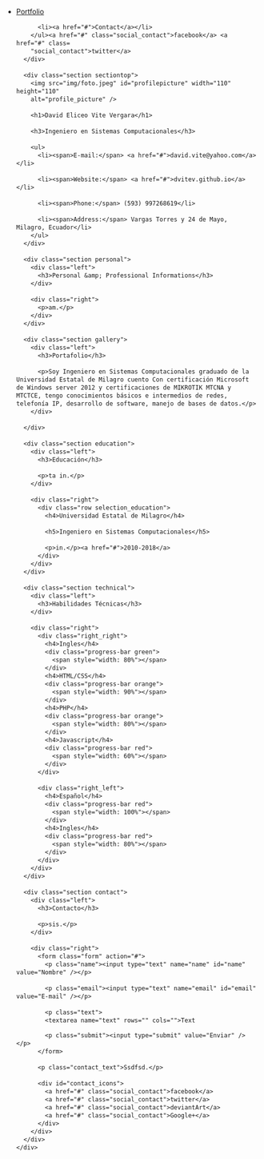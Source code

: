 <!DOCTYPE html PUBLIC "-//W3C//DTD XHTML 1.0 Strict//EN"
    "http://www.w3.org/TR/xhtml1/DTD/xhtml1-strict.dtd">

<html xmlns="http://www.w3.org/1999/xhtml">
<head>
  <meta http-equiv="Content-Type" content="text/html; charset=utf-8" />
  <title>Your Resume</title>
  <link rel="stylesheet" type="text/css" href="css/reset.css" />
  <link rel="stylesheet" type="text/css" href="css/main.css" />
  <link rel="stylesheet" href="css/stylesheet.css" type="text/css" charset="utf-8" />
  <link rel="stylesheet" href="css/progressbar.css" type="text/css" />
  <link rel="stylesheet" href="css/print.css" type="text/css" media="print" />
  <link rel="shortcut icon" type="image/x-icon" href="favicon.ico" />
</head>

<body>
    <div id="container">
      <div id="header">
        <ul>
          <li><a href="#">Portfolio</a></li>

          <li><a href="#">Contact</a></li>
        </ul><a href="#" class="social_contact">facebook</a> <a href="#" class=
        "social_contact">twitter</a>
      </div>

      <div class="section sectiontop">
        <img src="img/foto.jpeg" id="profilepicture" width="110" height="110"
        alt="profile_picture" />

        <h1>David Eliceo Vite Vergara</h1>

        <h3>Ingeniero en Sistemas Computacionales</h3>

        <ul>
          <li><span>E-mail:</span> <a href="#">david.vite@yahoo.com</a></li>

          <li><span>Website:</span> <a href="#">dvitev.github.io</a></li>

          <li><span>Phone:</span> (593) 997268619</li>

          <li><span>Address:</span> Vargas Torres y 24 de Mayo, Milagro, Ecuador</li>
        </ul>
      </div>

      <div class="section personal">
        <div class="left">
          <h3>Personal &amp; Professional Informations</h3>
        </div>

        <div class="right">
          <p>am.</p>
        </div>
      </div>

      <div class="section gallery">
        <div class="left">
          <h3>Portafolio</h3>

          <p>Soy Ingeniero en Sistemas Computacionales graduado de la Universidad Estatal de Milagro cuento Con certificación Microsoft de Windows server 2012 y certificaciones de MIKROTIK MTCNA y MTCTCE, tengo conocimientos básicos e intermedios de redes, telefonía IP, desarrollo de software, manejo de bases de datos.</p>
        </div>

      </div>

      <div class="section education">
        <div class="left">
          <h3>Educación</h3>

          <p>ta in.</p>
        </div>

        <div class="right">
          <div class="row selection_education">
            <h4>Universidad Estatal de Milagro</h4>

            <h5>Ingeniero en Sistemas Computacionales</h5>

            <p>in.</p><a href="#">2010-2018</a>
          </div>
        </div>
      </div>

      <div class="section technical">
        <div class="left">
          <h3>Habilidades Técnicas</h3>
        </div>

        <div class="right">
          <div class="right_right">
            <h4>Ingles</h4>
            <div class="progress-bar green">
              <span style="width: 80%"></span>
            </div>
            <h4>HTML/CSS</h4>
            <div class="progress-bar orange">
              <span style="width: 90%"></span>
            </div>
            <h4>PHP</h4>
            <div class="progress-bar orange">
              <span style="width: 80%"></span>
            </div>
            <h4>Javascript</h4>
            <div class="progress-bar red">
              <span style="width: 60%"></span>
            </div>
          </div>

          <div class="right_left">
            <h4>Español</h4>
            <div class="progress-bar red">
              <span style="width: 100%"></span>
            </div>
            <h4>Ingles</h4>
            <div class="progress-bar red">
              <span style="width: 80%"></span>
            </div>
          </div>
        </div>
      </div>

      <div class="section contact">
        <div class="left">
          <h3>Contacto</h3>

          <p>sis.</p>
        </div>

        <div class="right">
          <form class="form" action="#">
            <p class="name"><input type="text" name="name" id="name" value="Nombre" /></p>

            <p class="email"><input type="text" name="email" id="email" value="E-mail" /></p>

            <p class="text">
            <textarea name="text" rows="" cols="">Text
</textarea></p>

            <p class="submit"><input type="submit" value="Enviar" /></p>
          </form>

          <p class="contact_text">Ssdfsd.</p>

          <div id="contact_icons">
            <a href="#" class="social_contact">facebook</a>
            <a href="#" class="social_contact">twitter</a>
            <a href="#" class="social_contact">deviantArt</a>
            <a href="#" class="social_contact">Google+</a>
          </div>
        </div>
      </div>
    </div>
</body>
</html>
